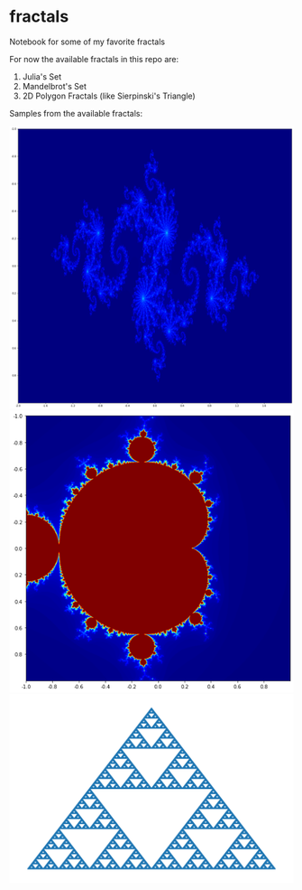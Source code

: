 # fractals
Notebook for some of my favorite fractals

For now the available fractals in this repo are:
1. Julia's Set
2. Mandelbrot's Set
3. 2D Polygon Fractals (like Sierpinski's Triangle)

Samples from the available fractals:

<img alt="Sample from Julia's Set" src="https://github.com/Ahmed-5/fractals/blob/main/julia.png" width="512">

<img alt="Sample from Mandelbrot's Set" src="https://github.com/Ahmed-5/fractals/blob/main/mandelbrot.png" width="512">

<img alt="Sample from 2D Polygon Fractals" src="https://github.com/Ahmed-5/fractals/blob/main/sierpinski%20triangle.png" width="512">
